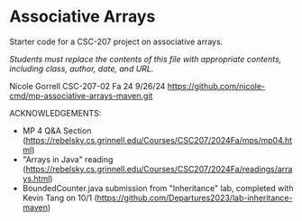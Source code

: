 Associative Arrays
==================

Starter code for a CSC-207 project on associative arrays.

_Students must replace the contents of this file with appropriate
contents, including class, author, date, and URL._

Nicole Gorrell
CSC-207-02 Fa 24
9/26/24
<https://github.com/nicole-cmd/mp-associative-arrays-maven.git>

ACKNOWLEDGEMENTS:
- MP 4 Q&A Section (https://rebelsky.cs.grinnell.edu/Courses/CSC207/2024Fa/mps/mp04.html)
- "Arrays in Java" reading (https://rebelsky.cs.grinnell.edu/Courses/CSC207/2024Fa/readings/arrays.html)
- BoundedCounter.java submission from "Inheritance" lab, completed with Kevin Tang on 10/1 (https://github.com/Departures2023/lab-inheritance-maven)

